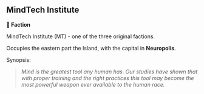 ## MindTech Institute
**🪪 Faction**

MindTech Institute (MT) - one of the three original factions.

Occupies the eastern part the Island, with the capital in **Neuropolis**.

Synopsis:
> *Mind is the greatest tool any human has. Our studies have shown that with proper training and the right practices this tool may become the most powerful weapon ever available to the human race.*
